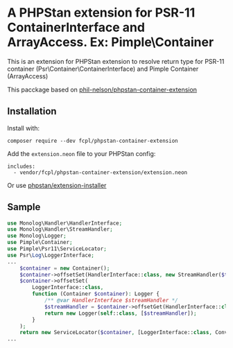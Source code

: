 # A PHPStan extension for PSR-11 ContainerInterface and ArrayAccess. Ex: Pimple\Container

This is an extension for PHPStan extension to resolve return type for PSR-11 container (Psr\Container\ContainerInterface) and Pimple Container (ArrayAccess)

This pacckage based on [phil-nelson/phpstan-container-extension](https://github.com/phil-nelson/phpstan-container-extension)

## Installation

Install with:

```
composer require --dev fcpl/phpstan-container-extension
```

Add the `extension.neon` file to your PHPStan config:

```
includes:
  - vendor/fcpl/phpstan-container-extension/extension.neon
```

Or use [phpstan/extension-installer](https://github.com/phpstan/extension-installer)

## Sample

```php
use Monolog\Handler\HandlerInterface;
use Monolog\Handler\StreamHandler;
use Monolog\Logger;
use Pimple\Container;
use Pimple\Psr11\ServiceLocator;
use Psr\Log\LoggerInterface;
...
    $container = new Container();
    $container->offsetSet(HandlerInterface::class, new StreamHandler($this->getLogFile()));
    $container->offsetSet(
        LoggerInterface::class,
        function (Container $container): Logger {
            /** @var HandlerInterface $streamHandler */
            $streamHandler = $container->offsetGet(HandlerInterface::class);
            return new Logger(self::class, [$streamHandler]);
        }
    );
    return new ServiceLocator($container, [LoggerInterface::class, ConverterFileInterface::class]);
...
```

